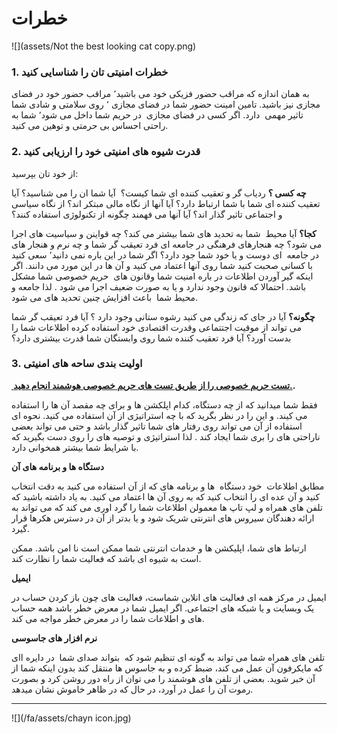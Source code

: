 # خطرات

![](assets/Not the best looking cat copy.png)


### 1. خطرات امنیتی تان را شناسایی کنید


به همان اندازه که مراقب حضور فزیکی خود می باشید٬ مراقب حضور خود در فضای مجازی نیز باشید. تامین امینت حضور شما در فضای مجازی ٬ روی سلامتی و شادی شما تاثیر مهمی  دارد. اگر کسی در فضای مجازی  در حریم شما داخل می شود٬ شما به راحتی احساس بی حرمتی و توهین می کنید.






### 2. قدرت شیوه های امنیتی خود را ارزیابی کنید



از خود تان بپرسید:


**چه کسی ؟** ردیاب گر و تعقیب کننده ای شما کیست؟  آیا شما ان را می شناسید؟ آیا تعقیب کننده ای شما با شما ارتباط دارد؟ آیا آنها از نگاه مالی مبتکر اند؟ از نگاه سیاسی و اجتماعی تاثیر گذار اند؟ آیا آنها می فهمند چگونه از تکنولوژی استفاده کنند؟

**کجا؟** آیا محیط  شما به تحدید های شما بیشتر می کند؟ چه قواینن و سیاسیت های اجرا می شود؟ چه هنجارهای فرهنگی در جامعه ای فرد تعیقب گر شما و چه نرم و هنجار های در جامعه  ای دوست و یا خود شما جود دارد؟
اگر شما در این باره نمی دانید٬ سعی کنید با کسانی صحبت کنید شما روی آنها اعتماد می کنید و آن ها در این مورد می دانند. اگر اینکه گیر آوردن اطلاعات در باره امنیت شما وقانون های  حریم خصوصی شما مشکل باشد. احتمالا که قانون وجود ندارد و یا به صورت ضعیف اجرا می شود . لذا جامعه و محیط شما  باعث افزایش چنین تحدید های می شود.



**چگونه؟** آیا در جای که زندگی می کنید رشوه ستانی وجود دارد ؟ آیا فرد تعیقب گر شما می تواند از موقیت اجتتماعی وقدرت اقتصادی خود استفاده کرده اطلاعات شما را بدست آورد؟ آیا فرد تعقیب کننده شما روی وابستگان شما قدرت بیشتری دارد؟



### 3. اولیت بندی ساحه های امنیتی



**[ تست حریم خصوصی را از طریق تست های حریم خصوصی هوشمند انجام دهید.](http://smartprivacy.tumblr.com/privacynow).**


فقط شما میدانید که از چه دستگاه، کدام اپلکشن ها و برای چه مقصد آن ها را استفاده می کیند. و این را در نظر بگرید که با چه استراتیژی از آن استفاده می کنید. نحوه ای استفاده از آن می تواند روی رفتار های شما تاثیر گذار باشد و حتی می تواند بعضی ناراحتی های را بری شما ایجاد کند . لذا استراتیژی و توصیه های را روی دست بگیرید که با شرایط شما بیشتر همخوانی دارد.


**دستگاه ها و برنامه های آن**

مطابق اطلاعات  خود دستگاه  ها و برنامه های که از آن استفاده می کنید به دقت انتخاب کنید و آن عده ای را انتخاب کنید که به روی آن ها اعتماد می کنید. به یاد داشته باشید که تلفن های همراه و لپ تاپ ها معمولن اطلاعات شما را گرد اوری می کند که می تواند به ارائه دهندگان سیروس های انترنتی شریک شود و یا بدتر از آن در دسترس هکرها قرار گیرد.

ارتباط های شما، اپلیکشن ها و خدمات انترنتی شما ممکن است نا امن باشد. ممکن است به شیوه ای باشد که فعالیت شما را نظارت کند.


**ایمیل**

ایمیل در مرکز همه ای فعالیت های انلاین شماست، فعالیت های چون باز کردن حساب در یک وبسایت و یا شبکه های اجتماعی. اگر ایمیل شما در معرض خطر باشد همه حساب های و اطلاعات شما را در معرض خطر مواجه می کند.


**نرم افزار های جاسوسی**

تلفن های همراه شما می تواند به گونه ای تنظیم شود که  بتواند صدای شما  در دایره اای که مایکرفون آن عمل می کند، ضبط کرده و به جاسوس ها منتقل کند بدون اینکه شما از آن خبر شوید. بعضی از تلفن های هوشمند را می توان از راه دور روشن کرد و بصورت رموت آن را عمل در آورد، در حال که در ظاهر خاموش نشان میدهد.



---

![](/fa/assets/chayn icon.jpg)

